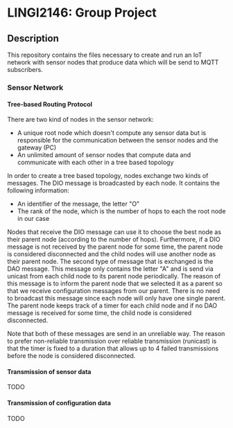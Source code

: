 # LINGI2146: Group Project

## Description

This repository contains the files necessary to create and run an IoT network with sensor nodes that produce data which will be send to MQTT subscribers.

### Sensor Network

#### Tree-based Routing Protocol

There are two kind of nodes in the sensor network:

* A unique root node which doesn't compute any sensor data but is responsible for the communication between the sensor nodes and the gateway (PC)
* An unlimited amount of sensor nodes that compute data and communicate with each other in a tree based topology

In order to create a tree based topology, nodes exchange two kinds of messages. The DIO message is broadcasted by each node. It contains the following information:

* An identifier of the message, the letter "O"
* The rank of the node, which is the number of hops to each the root node in our case

Nodes that receive the DIO message can use it to choose the best node as their parent node (according to the number of hops). Furthermore, if a DIO message is not received by the parent node for some time, the parent node is considered disconnected and the child nodes will use another node as their parent node.
The second type of message that is exchanged is the DAO message. This message only contains the letter "A" and is send via unicast from each child node to its parent node periodically. The reason of this message is to inform the parent node that we selected it as a parent so that we receive configuration messages from our parent. There is no need to broadcast this message since each node will only have one single parent. The parent node keeps track of a timer for each child node and if no DAO message is received for some time, the child node is considered disconnected.

Note that both of these messages are send in an unreliable way. The reason to prefer non-reliable transmission over reliable transmission (runicast) is that the timer is fixed to a duration that allows up to 4 failed transmissions before the node is considered disconnected.

#### Transmission of sensor data

TODO

#### Transmission of configuration data

TODO 
